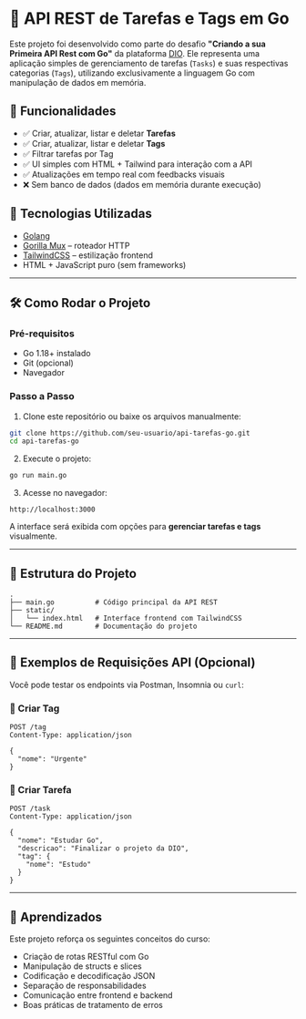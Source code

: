 
# 🧩 API REST de Tarefas e Tags em Go

Este projeto foi desenvolvido como parte do desafio **"Criando a sua Primeira API Rest com Go"** da plataforma [DIO](https://www.dio.me/). Ele representa uma aplicação simples de gerenciamento de tarefas (`Tasks`) e suas respectivas categorias (`Tags`), utilizando exclusivamente a linguagem Go com manipulação de dados em memória.

## 📌 Funcionalidades

- ✅ Criar, atualizar, listar e deletar **Tarefas**
- ✅ Criar, atualizar, listar e deletar **Tags**
- ✅ Filtrar tarefas por Tag
- ✅ UI simples com HTML + Tailwind para interação com a API
- ✅ Atualizações em tempo real com feedbacks visuais
- ❌ Sem banco de dados (dados em memória durante execução)

## 🚀 Tecnologias Utilizadas

- [Golang](https://golang.org/)
- [Gorilla Mux](https://github.com/gorilla/mux) – roteador HTTP
- [TailwindCSS](https://tailwindcss.com/) – estilização frontend
- HTML + JavaScript puro (sem frameworks)

---

## 🛠️ Como Rodar o Projeto

### Pré-requisitos

- Go 1.18+ instalado
- Git (opcional)
- Navegador

### Passo a Passo

1. Clone este repositório ou baixe os arquivos manualmente:

```bash
git clone https://github.com/seu-usuario/api-tarefas-go.git
cd api-tarefas-go
````

2. Execute o projeto:

```bash
go run main.go
```

3. Acesse no navegador:

```
http://localhost:3000
```

A interface será exibida com opções para **gerenciar tarefas e tags** visualmente.

---

## 📂 Estrutura do Projeto

```
.
├── main.go          # Código principal da API REST
├── static/
│   └── index.html   # Interface frontend com TailwindCSS
└── README.md        # Documentação do projeto
```

---

## 🧪 Exemplos de Requisições API (Opcional)

Você pode testar os endpoints via Postman, Insomnia ou `curl`:

### 🔹 Criar Tag

```http
POST /tag
Content-Type: application/json

{
  "nome": "Urgente"
}
```

### 🔹 Criar Tarefa

```http
POST /task
Content-Type: application/json

{
  "nome": "Estudar Go",
  "descricao": "Finalizar o projeto da DIO",
  "tag": {
    "nome": "Estudo"
  }
}
```

---

## 🧠 Aprendizados

Este projeto reforça os seguintes conceitos do curso:

* Criação de rotas RESTful com Go
* Manipulação de structs e slices
* Codificação e decodificação JSON
* Separação de responsabilidades
* Comunicação entre frontend e backend
* Boas práticas de tratamento de erros